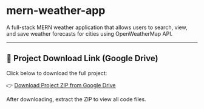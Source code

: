 # mern-weather-app
A full-stack MERN weather application that allows users to search, view, and save weather forecasts for cities using OpenWeatherMap API.

---

## 🔗 Project Download Link (Google Drive)

Click below to download the full project:

👉 [Download Project ZIP from Google Drive](https://drive.google.com/file/d/1l03INA48VEfENbXX7911NoSTGJenhnPD/view?usp=drive_link)

After downloading, extract the ZIP to view all code files.
